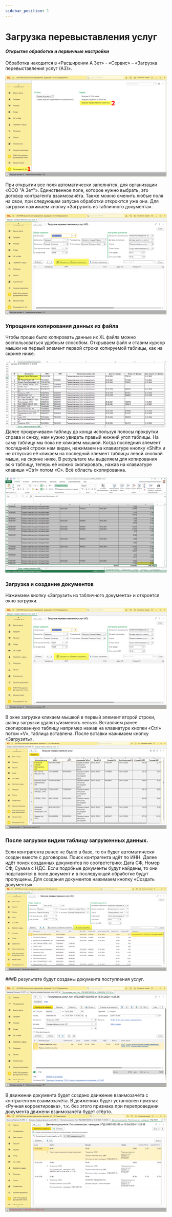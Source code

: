 ```yaml
---
sidebar_position: 1
---
```


# Загрузка перевыставления услуг

#### **_Открытие обработки и первичные настройки_**

Обработка находится в «Расширении А Зет» - «Сервис» – «Загрузка перевыставления услуг (АЗ)».

![Загрузка перевыставления услуг (АЗ](./img/uploading-a-re-presentation-of-services/1.png)

При открытии все поля автоматически заполнятся, для организации «ООО "А Зет"».
Единственное поле, которое нужно выбрать, это договор контрагента взаимозачёта.
Также можно сменить любые поля на свои, при следующем запуске обработки откроются уже они.
Для загрузки нажимаем кнопку «Загрузить из табличного документа».

![Загрузить из табличного документа](./img/uploading-a-re-presentation-of-services/2.png)

### Упрощение копирования данных из файла

Чтобы проще было копировать данные их XL файла можно воспользоваться удобным способом.
Открываем файл и ставим курсор мышки на первый элемент первой строки копируемой таблицы, как на скрине ниже.

![Упрощение копирования данных из файла](./img/uploading-a-re-presentation-of-services/3.png)
Далее прокручиваем таблицу до конца используя полосы прокрутки справа и снизу, нам нужно увидеть правый нижний угол таблицы. На саму таблицу мы пока не кликаем мышкой.
Когда последний элемент последней строки нам виден, нажимаем на клавиатуре кнопку «Shift» и не отпуская её кликаем на последний элемент таблицы левой кнопкой мыши, на скрине ниже. В результате мы выделяем для копирования всю таблицу, теперь её можно скопировать, нажав на клавиатуре клавиши «Ctrl» потом «С». Всё область скопированна.

![4.png](./img/uploading-a-re-presentation-of-services/4.png)

### Загрузка и создание документов

Нажимаем кнопку «Загрузить из табличного документа» и откроется окно загрузки.

![Загрузить из табличного документа](./img/uploading-a-re-presentation-of-services/2.png)

В окне загрузки кликаем мышкой в первый элемент второй строки, шапку загрузки удалять/изменять нельзя. Вставляем ранее скопированную таблицу например нажав на клавиатуре кнопки «Ctrl» потом «V», таблица вставлена.
После вставки нажимаем кнопку «Загрузить».
![6.png](./img/uploading-a-re-presentation-of-services/6.png)

### После загрузки видим таблицу загруженных данных.

Если контрагента ранее не было в базе, то он будет автоматически создан вместе с договором. Поиск контрагента идёт по ИНН.
Далее идёт поиск созданных документов по соответствию: Дата СФ, Номер СФ, Сумма с НДС. Если подобные документы будут найдены, то они подставятся в поле документ и в последующей обработке будут пропущены.
Для создания документов нажимаем кнопку «Создать документы».
![7.png](./img/uploading-a-re-presentation-of-services/7.png)

###В результате будут созданы документа поступления услуг.

![8.png](./img/uploading-a-re-presentation-of-services/8.png)

В движении документа будет создано движение взаимозачёта с контрагентом взаимозачёта.
В движениях будет установлен признак «Ручная корректировка», т.к. без этого признака при перепроведнии документа движени взаимозачёта будет стёрто.
![9.png](./img/uploading-a-re-presentation-of-services/9.png)


